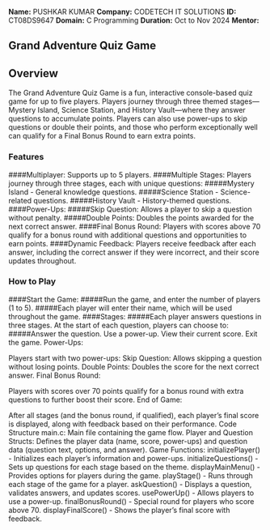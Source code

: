 **Name:** PUSHKAR KUMAR
**Company:** CODETECH IT SOLUTIONS
**ID:** CT08DS9647
**Domain:** C Programming
**Duration:** Oct to Nov 2024
**Mentor:** 





## Grand Adventure Quiz Game
## Overview
The Grand Adventure Quiz Game is a fun, interactive console-based quiz game for up to five players. Players journey through three themed stages—Mystery Island, Science Station, and History Vault—where they answer questions to accumulate points. Players can also use power-ups to skip questions or double their points, and those who perform exceptionally well can qualify for a Final Bonus Round to earn extra points.

### Features
####Multiplayer: Supports up to 5 players.
####Multiple Stages: Players journey through three stages, each with unique questions:
#####Mystery Island - General knowledge questions.
#####Science Station - Science-related questions.
#####History Vault - History-themed questions.
####Power-Ups:
#####Skip Question: Allows a player to skip a question without penalty.
#####Double Points: Doubles the points awarded for the next correct answer.
####Final Bonus Round: Players with scores above 70 qualify for a bonus round with additional questions and opportunities to earn points.
####Dynamic Feedback: Players receive feedback after each answer, including the correct answer if they were incorrect, and their score updates throughout.

### How to Play
####Start the Game:
#####Run the game, and enter the number of players (1 to 5).
#####Each player will enter their name, which will be used throughout the game.
####Stages:
#####Each player answers questions in three stages. At the start of each question, players can choose to:
#####Answer the question.
Use a power-up.
View their current score.
Exit the game.
Power-Ups:

Players start with two power-ups:
Skip Question: Allows skipping a question without losing points.
Double Points: Doubles the score for the next correct answer.
Final Bonus Round:

Players with scores over 70 points qualify for a bonus round with extra questions to further boost their score.
End of Game:

After all stages (and the bonus round, if qualified), each player’s final score is displayed, along with feedback based on their performance.
Code Structure
main.c: Main file containing the game flow.
Player and Question Structs: Defines the player data (name, score, power-ups) and question data (question text, options, and answer).
Game Functions:
initializePlayer() - Initializes each player’s information and power-ups.
initializeQuestions() - Sets up questions for each stage based on the theme.
displayMainMenu() - Provides options for players during the game.
playStage() - Runs through each stage of the game for a player.
askQuestion() - Displays a question, validates answers, and updates scores.
usePowerUp() - Allows players to use a power-up.
finalBonusRound() - Special round for players who score above 70.
displayFinalScore() - Shows the player’s final score with feedback.
